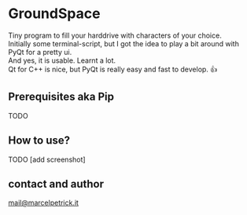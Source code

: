 # GroundSpace

Tiny program to fill your harddrive with characters of your choice.  
Initially some terminal-script, but I got the idea to play a bit around with PyQt for a pretty ui.  
And yes, it is usable. Learnt a lot.  
Qt for C++ is nice, but PyQt is really easy and fast to develop. :thumbsup:

## Prerequisites aka Pip

TODO

## How to use?
TODO [add screenshot]

## contact and author
mail@marcelpetrick.it

